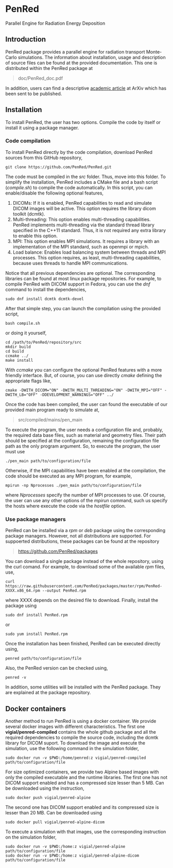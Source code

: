 # PenRed
Parallel Engine for Radiation Energy Deposition


## Introduction

PenRed package provides a parallel engine for radiation transport Monte-Carlo simulations. The information about installation, usage and description of source files can be found at the provided documentation. This one is distributed within the PenRed package at

> doc/PenRed_doc.pdf

In addition, users can find a descriptive [academic article](https://arxiv.org/abs/2003.00796) at ArXiv which has been sent to be published.



## Installation

To install PenRed, the user has two options. Compile the code by itself or install it using a package manager.

### Code compilation

To install PenRed directly by the code compilation, download PenRed sources from this GitHub repository,

```
git clone https://github.com/PenRed/PenRed.git
```

The code must be compiled in the *src* folder. Thus, move into this folder. To simplify the installation, PenRed includes a CMake file and a bash script (*compile.sh*) to compile the code automatically. In this script, you can enable/disable the following optional features,

1. DICOMs: If it is enabled, PenRed capabilities to read and simulate DICOM images will be active. This option requires the library dicom toolkit (dcmtk).
2. Multi-threading: This option enables multi-threading capabilities. PenRed implements multi-threading via the standard thread library specified in the C++11 standard. Thus, it is not required any extra library to enable this option.
3. MPI: This option enables MPI simulations. It requires a library with an implementation of the MPI standard, such as openmpi or mpich.
4. Load balance: Enables load balancing system between threads and MPI processes. This option requires, as least, multi-threading capabilities, because uses threads to handle MPI communications.

Notice that all previous dependencies are optional. The corresponding libraries can be found at most linux package repositories. For example, to compile PenRed with DICOM support in Fedora, you can use the *dnf* command to install the dependencies,

```
sudo dnf install dcmtk dcmtk-devel
```

After that simple step, you can launch the compilation using the provided script,
```
bash compile.sh
```

or doing it yourself,

```
cd /path/to/PenRed/repository/src
mkdir build
cd build
ccmake ../
make install
```

With *ccmake* you can configure the optional PenRed features with a more friendly interface. But, of course, you can use directly *cmake* defining the appropriate flags like,

```
cmake -DWITH_DICOM="ON" -DWITH_MULTI_THREADING="ON" -DWITH_MPI="OFF" -DWITH_LB="OFF" -DDEVELOPMENT_WARNINGS="OFF" ../
```

Once the code has been compiled, the user can found the executable of our provided main program ready to simulate at,

> src/compiled/mains/pen_main

To execute the program, the user needs a configuration file and, probably, the required data base files, such as material and geometry files. Their path should be specified at the configuration, remaining the configuration file path as the only program argument. So, to execute the program, the user must use 

```
./pen_main path/to/configuration/file
```

Otherwise, if the MPI capabilities have been enabled at the compilation, the code should be executed as any MPI program, for example,

```
mpirun -np Nprocesses ./pen_main path/to/configuration/file
```

where *Nprocesses* specify the number of MPI processes to use. Of course, the user can use any other options of the *mpirun* command, such us specify the hosts where execute the code via the *hostfile* option.

### Use package managers

PenRed can be installed via a *rpm* or *deb* package using the corresponding package managers. However, not all distributions are supported. For suppoerted distributions, these packages can be found at the repository 

> https://github.com/PenRed/packages

You can download a single package instead of the whole repository, using the curl comand. For example, to 
download some of the available *rpm* files, use,

```
curl https://raw.githubusercontent.com/PenRed/packages/master/rpm/PenRed-XXXX.x86_64.rpm --output PenRed.rpm
```

where XXXX depends on the desired file to download. Finally, install the package using

```
sudo dnf install PenRed.rpm
```

or

```
sudo yum install PenRed.rpm
```

Once the installation has been finished, PenRed can be executed directly using,

```
penred path/to/configuration/file
```

Also, the PenRed version can be checked using,

```
penred -v
```

In addition, some utilities will be installed with the PenRed package. They are explained at the package repository.

## Docker containers

Another method to run PenRed is using a docker container. We provide several docker images with different characteristics. The first one **vigial/penred-compiled** contains the whole github package and all the required dependencies to compile the source code, including the dcmtk library for DICOM suport. To download the image and execute the simulation, use the following command in the simulation folder,

```
sudo docker run -v $PWD:/home/penred:z vigial/penred-compiled path/to/configuration/file
```

For size optimized containers, we provide two Alpine based images with only the compiled executable and the runtime libraries. The first one has not DICOM support enabled and has a compressed size lesser than 5 MB. Can be downloaded using the instruction,

```
sudo docker push vigial/penred-alpine
```

The second one has DICOM support enabled and its compressed size is lesser than 20 MB. Can be downloaded using

```
sudo docker pull vigial/penred-alpine-dicom
```

To execute a simulation with that images, use the corresponding instruction on the simulation folder,

```
sudo docker run -v $PWD:/home:z vigial/penred-alpine path/to/configuration/file
sudo docker run -v $PWD:/home:z vigial/penred-alpine-dicom path/to/configuration/file
```
